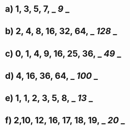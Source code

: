 # a) 1, 3, 5, 7,  _<b> _9_ </b> _
# b) 2, 4, 8, 16, 32, 64, _<b> _128_ </b> _ 
# c) 0, 1, 4, 9, 16, 25, 36, _<b> _49_ </b> _ 
# d) 4, 16, 36, 64, _<b> _100_ </b> _
# e) 1, 1, 2, 3, 5, 8, _<b> _13_ </b> _
# f) 2,10, 12, 16, 17, 18, 19, _<b> _20_ </b> _